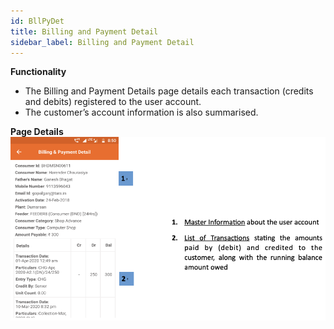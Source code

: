 ```yaml
---
id: BllPyDet
title: Billing and Payment Detail
sidebar_label: Billing and Payment Detail
---
```


**Functionality**
* The Billing and Payment Details page details each transaction (credits and debits) registered to the user account.
* The customer’s account information is also summarised.

**Page Details**
![Billing And Payment Detail](./assets/4.14_BillPymtDet.png)